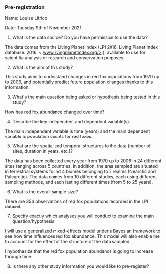 ### Pre-registration

Name: Louise Litrico

Date: Tuesday 9th of November 2021

1. What is the data source?  Do you have permission to use the data?

The data comes from the Living Planet Index (LPI 2016. Living Planet Index database. 2016. < www.livingplanetindex.org/>.), available to use for scientific analysis or research and conservation purposes. 

2. What is the aim of this study?

This study aims to understand changes in red fox populations from 1970 up to 2006, and potentially predict future population changes thanks to this information. 

3. What's the main question being asked or hypothesis being tested in this study?

How has red fox abundance changed over time?

4. Describe the key independent and dependent variable(s).

The main independent variable is time (years) and the main dependent variable is population counts for red foxes.

5. What are the spatial and temporal structures to the data (number of sites, duration in years, etc.)?

The data has been collected every year from 1970 up to 2006 in 24 different sites ranging across 5 countries. In  addition, the area sampled are situated in terrestrial systems found 4 biomes belonging to 2 realms (Nearctic and Palearctic). The data comes from 10 different studies, each using different sampling methods, and each lasting different times (from 5 to 25 years). 

6. What is the overall sample size?

There are 354 observations of red fox populations recorded in the LPI dataset. 

7. Specify exactly which analyses you will conduct to examine the main question/hypothesis.

I will use a generalized mixed-effects model under a Bayesian framework to see how time influences red fox abundance. This model will also enable me to account for the effect of the structure of the data sampled.

I hypothesize that the red fox population abundance is going to increase through time.

8. Is there any other study information you would like to pre-register?


